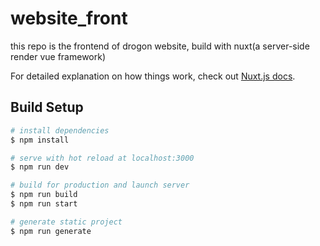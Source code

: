 # website_front
this repo is the frontend of drogon website, build with nuxt(a server-side render vue framework)

For detailed explanation on how things work, check out [Nuxt.js docs](https://nuxtjs.org).

## Build Setup

```bash
# install dependencies
$ npm install

# serve with hot reload at localhost:3000
$ npm run dev

# build for production and launch server
$ npm run build
$ npm run start

# generate static project
$ npm run generate
```


